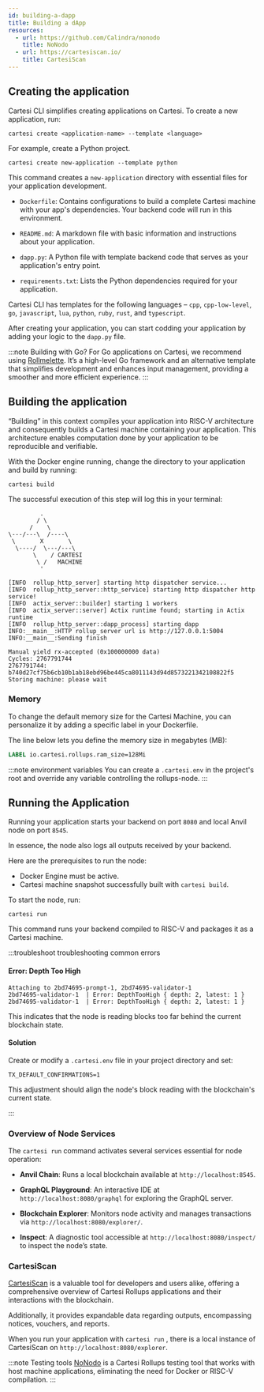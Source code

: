 ```yaml
---
id: building-a-dapp
title: Building a dApp
resources:
  - url: https://github.com/Calindra/nonodo
    title: NoNodo
  - url: https://cartesiscan.io/
    title: CartesiScan
---
```


## Creating the application

Cartesi CLI simplifies creating applications on Cartesi. To create a new application, run:

```shell
cartesi create <application-name> --template <language>
```

For example, create a Python project.

```shell
cartesi create new-application --template python
```

This command creates a `new-application` directory with essential files for your application development.

- `Dockerfile`: Contains configurations to build a complete Cartesi machine with your app's dependencies. Your backend code will run in this environment.

- `README.md`: A markdown file with basic information and instructions about your application.

- `dapp.py`: A Python file with template backend code that serves as your application's entry point.

- `requirements.txt`: Lists the Python dependencies required for your application.

Cartesi CLI has templates for the following languages – `cpp`, `cpp-low-level`, `go`, `javascript`, `lua`, `python`, `ruby`, `rust`, and `typescript`.

After creating your application, you can start codding your application by adding your logic to the `dapp.py` file.

:::note Building with Go?
For Go applications on Cartesi, we recommend using [Rollmelette](https://github.com/rollmelette/rollmelette). It’s a high-level Go framework and an alternative template that simplifies development and enhances input management, providing a smoother and more efficient experience.
:::

## Building the application

“Building” in this context compiles your application into RISC-V architecture and consequently builds a Cartesi machine containing your application. This architecture enables computation done by your application to be reproducible and verifiable.

With the Docker engine running, change the directory to your application and build by running:

```shell
cartesi build
```

The successful execution of this step will log this in your terminal:

```shell
         .
        / \
      /    \
\---/---\  /----\
 \       X       \
  \----/  \---/---\
       \    / CARTESI
        \ /   MACHINE
         '

[INFO  rollup_http_server] starting http dispatcher service...
[INFO  rollup_http_server::http_service] starting http dispatcher http service!
[INFO  actix_server::builder] starting 1 workers
[INFO  actix_server::server] Actix runtime found; starting in Actix runtime
[INFO  rollup_http_server::dapp_process] starting dapp
INFO:__main__:HTTP rollup_server url is http://127.0.0.1:5004
INFO:__main__:Sending finish

Manual yield rx-accepted (0x100000000 data)
Cycles: 2767791744
2767791744: b740d27cf75b6cb10b1ab18ebd96be445ca8011143d94d8573221342108822f5
Storing machine: please wait
```

### Memory

To change the default memory size for the Cartesi Machine, you can personalize it by adding a specific label in your Dockerfile.

The line below lets you define the memory size in megabytes (MB):

```dockerfile
LABEL io.cartesi.rollups.ram_size=128Mi
```

:::note environment variables
You can create a `.cartesi.env` in the project's root and override any variable controlling the rollups-node.
:::

## Running the Application

Running your application starts your backend on port `8080` and local Anvil node on port `8545`.

In essence, the node also logs all outputs received by your backend.

Here are the prerequisites to run the node:

- Docker Engine must be active.
- Cartesi machine snapshot successfully built with `cartesi build`.

To start the node, run:

```shell
cartesi run
```

This command runs your backend compiled to RISC-V and packages it as a Cartesi machine.

:::troubleshoot troubleshooting common errors

#### Error: Depth Too High

```shell
Attaching to 2bd74695-prompt-1, 2bd74695-validator-1
2bd74695-validator-1  | Error: DepthTooHigh { depth: 2, latest: 1 }
2bd74695-validator-1  | Error: DepthTooHigh { depth: 2, latest: 1 }
```

This indicates that the node is reading blocks too far behind the current blockchain state.

#### Solution

Create or modify a `.cartesi.env` file in your project directory and set:

```shell
TX_DEFAULT_CONFIRMATIONS=1
```

This adjustment should align the node's block reading with the blockchain's current state.

:::

### Overview of Node Services

The `cartesi run` command activates several services essential for node operation:

- **Anvil Chain**: Runs a local blockchain available at `http://localhost:8545`.

- **GraphQL Playground**: An interactive IDE at `http://localhost:8080/graphql` for exploring the GraphQL server.

- **Blockchain Explorer**: Monitors node activity and manages transactions via `http://localhost:8080/explorer/`.

- **Inspect**: A diagnostic tool accessible at `http://localhost:8080/inspect/` to inspect the node’s state.

### CartesiScan

[CartesiScan](https://cartesiscan.io/) is a valuable tool for developers and users alike, offering a comprehensive overview of Cartesi Rollups applications and their interactions with the blockchain.

Additionally, it provides expandable data regarding outputs, encompassing notices, vouchers, and reports.

When you run your application with `cartesi run` , there is a local instance of CartesiScan on `http://localhost:8080/explorer`.

:::note Testing tools
[NoNodo](https://github.com/Calindra/nonodo) is a Cartesi Rollups testing tool that works with host machine applications, eliminating the need for Docker or RISC-V compilation.
:::
